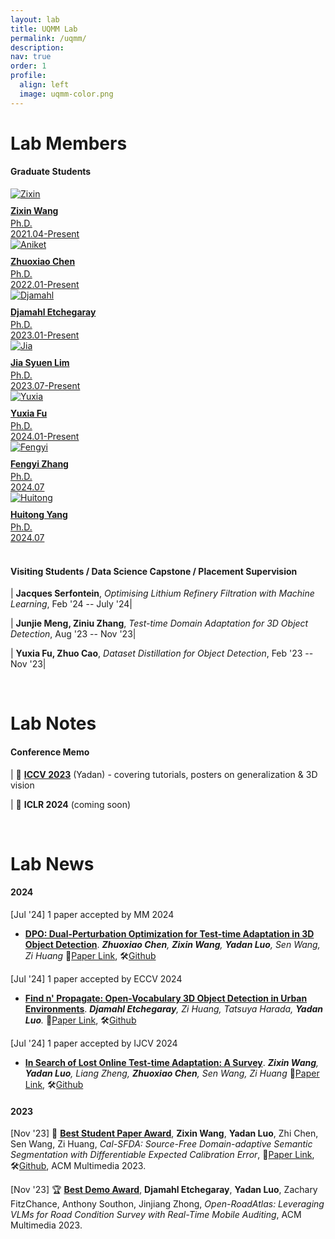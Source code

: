 ```yaml
---
layout: lab
title: UQMM Lab
permalink: /uqmm/ 
description: 
nav: true
order: 1
profile:
  align: left
  image: uqmm-color.png
---
```





# Lab Members

<style>
table {
    border-collapse: collapse;
}
table, th, td {
   border: 1px solid white;
}
blockquote {
    border-left: solid blue;
    padding-left: 10px;
}
</style>



#### Graduate Students
<div class ="image-gallery">
  <div class="box"><a href="https://www.linkedin.com/in/zi-xin-wang-6307811ab/?originalSubdomain=au" title="Zixin Wang">
         <img src="/assets/img/student_preview/zixin.jpg" alt="Zixin"  class="img-gallery" />
         <div class ="textbox" style="margin-top:10px;"> <b> Zixin Wang </b> </div>
         <div class ="textbox" style="margin-top:3px;"> Ph.D. <br> 2021.04-Present<br> </div></a>
  </div>


  <div class="box"><a href="https://zhuoxiao-chen.github.io/" title="Zhuoxiao Chen">
         <img src="/assets/img/student_preview/ivan.jpg" alt="Aniket"  class="img-gallery" />
         <div class ="textbox" style="margin-top:10px;"> <b> Zhuoxiao Chen </b> </div>
         <div class ="textbox" style="margin-top:3px;"> Ph.D. <br> 2022.01-Present<br> </div></a>
  </div>

  <div class="box"><a href="https://www.linkedin.com/in/djamahl-etchegaray-888873140/?originalSubdomain=au" title="Djamahl Etchegaray">
         <img src="/assets/img/student_preview/djamahl.png" alt="Djamahl"  class="img-gallery" />
         <div class ="textbox" style="margin-top:10px;"> <b> Djamahl Etchegaray </b> </div>
         <div class ="textbox" style="margin-top:3px;">  Ph.D. <br> 2023.01-Present </div></a>
  </div>

  <div class="box"><a href="https://www.linkedin.com/in/jason-lim-a10a7a189/?originalSubdomain=au" title="Jia Syuen Lim">
         <img src="/assets/img/student_preview/jason-headshot.jpg" alt="Jia"  class="img-gallery" />
         <div class ="textbox" style="margin-top:10px;"> <b> Jia Syuen Lim </b> </div>
         <div class ="textbox" style="margin-top:3px;">  Ph.D. <br> 2023.07-Present </div></a>
  </div>
  <div class="box"><a href="" title="Yuxia Fu">
         <img src="/assets/img/student_preview/yuxia.jpg" alt="Yuxia"  class="img-gallery" />
         <div class ="textbox" style="margin-top:10px;"> <b> Yuxia Fu </b> </div>
         <div class ="textbox" style="margin-top:3px;">  Ph.D. <br> 2024.01-Present </div></a>
  </div>
  <div class="box"><a href="" title="Fengyi Zhang">
         <img src="/assets/img/student_preview/fengyi.jpg" alt="Fengyi"  class="img-gallery" />
         <div class ="textbox" style="margin-top:10px;"> <b> Fengyi Zhang </b> </div>
         <div class ="textbox" style="margin-top:3px;">  Ph.D. <br> 2024.07 </div></a>
  </div>
  <div class="box"><a href="" title="Huitong Yang">
         <img src="/assets/img/student_preview/huitong.jpg" alt="Huitong"  class="img-gallery" />
         <div class ="textbox" style="margin-top:10px;"> <b> Huitong Yang </b> </div>
         <div class ="textbox" style="margin-top:3px;">  Ph.D. <br> 2024.07 </div></a>
  </div>
    <br>
 </div>

#### Visiting Students / Data Science Capstone / Placement Supervision

| **Jacques Serfontein**, *Optimising Lithium Refinery Filtration with Machine Learning*, Feb '24 -- July '24|

| **Junjie Meng, Ziniu Zhang**, *Test-time Domain Adaptation for 3D Object Detection*, Aug '23 -- Nov '23|

| **Yuxia Fu, Zhuo Cao**, *Dataset Distillation for Object Detection*, Feb '23 -- Nov '23|

<br>

# Lab Notes

#### Conference Memo

| 🥐 **[ICCV 2023](https://uqmm.gitbook.io/iccv23-notes/)** (Yadan) - covering tutorials, posters on generalization & 3D vision

| 🏰 **ICLR 2024** (coming soon)


<br>


# Lab News

#### 2024

[Jul '24] 1 paper accepted by MM 2024
- **[DPO: Dual-Perturbation Optimization for Test-time Adaptation in 3D Object Detection](https://arxiv.org/abs/2406.13891)**. ***Zhuoxiao Chen**, **Zixin Wang**, **Yadan Luo**, Sen Wang, Zi Huang* 📝[Paper Link](https://arxiv.org/abs/2406.13891), 🛠️[Github](https://github.com/Jo-wang/DPO)

[Jul '24] 1 paper accepted by ECCV 2024

- **[Find n' Propagate: Open-Vocabulary 3D Object Detection in Urban Environments](https://arxiv.org/abs/2403.13556)**. ***Djamahl Etchegaray**, Zi Huang, Tatsuya Harada, **Yadan Luo**.* 📝[Paper Link](https://arxiv.org/abs/2403.13556), 🛠️[Github](https://github.com/djamahl99/findnpropagate)

[Jul '24] 1 paper accepted by IJCV 2024
- **[In Search of Lost Online Test-time Adaptation: A Survey](https://arxiv.org/abs/2310.20199)**. ***Zixin Wang**, **Yadan Luo**, Liang Zheng, **Zhuoxiao Chen**, Sen Wang, Zi Huang* 📝[Paper Link](https://arxiv.org/abs/2310.20199), 🛠️[Github](https://github.com/Jo-wang/OTTA_ViT_survey)

#### 2023


[Nov '23] 🥇 **[Best Student Paper Award](https://www.acmmm2023.org/)**, **Zixin Wang**, **Yadan Luo**, Zhi Chen, Sen Wang, Zi Huang, *Cal-SFDA: Source-Free Domain-adaptive Semantic Segmentation with Differentiable Expected Calibration Error*, 📝[Paper Link](https://arxiv.org/pdf/2308.03003), 🛠️[Github](https://github.com/Jo-wang/Cal-SFDA), ACM Multimedia 2023.

[Nov '23] 🏆 **[Best Demo Award](https://www.acmmm2023.org/)**, **Djamahl Etchegaray**, **Yadan Luo**, Zachary FitzChance, Anthony Southon, Jinjiang Zhong, *Open-RoadAtlas: Leveraging VLMs for Road Condition Survey with Real-Time Mobile Auditing*, ACM Multimedia 2023.


<!-- ### Research Projects
<div class="projects grid">

  {% assign sorted_projects = site.projects | sort: "importance" %}
  {% for project in sorted_projects %}
  <div class="grid-item">
    {% if project.redirect %}
    <a href="{{ project.redirect }}" target="_blank">
    {% else %}
    <a href="{{ project.url | relative_url }}">
    {% endif %}
      <div class="card hoverable">
        {% if project.img %}
        <img src="{{ project.img | relative_url }}" alt="project thumbnail">
        {% endif %}
        <div class="card-body">
          <h2 class="card-title text-lowercase">{{ project.title }}</h2>
          <p class="card-text">{{ project.description }}</p>
          <div class="row ml-1 mr-1 p-0">
            {% if project.github %}
            <div class="github-icon">
              <div class="icon" data-toggle="tooltip" title="Code Repository">
                <a href="{{ project.github }}" target="_blank"><i class="fab fa-github gh-icon"></i></a>
              </div>
              {% if project.github_stars %}
              <span class="stars" data-toggle="tooltip" title="GitHub Stars">
                <i class="fas fa-star"></i>
                <span id="{{ project.github_stars }}-stars"></span>
              </span>
              {% endif %}
            </div>
            {% endif %}
          </div>
        </div>
      </div>
    </a>
  </div>
{% endfor %} -->

